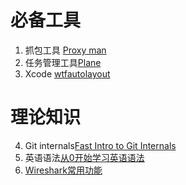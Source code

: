 # 必备工具
1. 抓包工具 [Proxy man](https://proxyman.io)
2. 任务管理工具[Plane](https://github.com/makeplane/plane)
3. Xcode [wtfautolayout](https://www.wtfautolayout.com)




# 理论知识
4. Git internals[Fast Intro to Git Internals](https://sites.google.com/a/chromium.org/dev/developers/fast-intro-to-git-internals)
5. 英语语法[从0开始学习英语语法](https://github.com/hzpt-inet-club/english-note)
6. [Wireshark常用功能](Wireshark常用功能)
